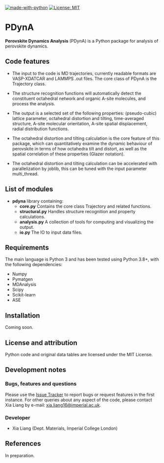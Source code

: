 <!---  [![DOI](https://zenodo.org/badge/DOI/10.5281/zenodo.5553202.svg)](https://doi.org/10.5281/zenodo.5553202) --->
[![made-with-python](https://img.shields.io/badge/Made%20with-Python-1f425f.svg)](https://www.python.org/)
[![License: MIT](https://img.shields.io/badge/License-MIT-yellow.svg)](https://opensource.org/licenses/MIT)

PDynA
=====

**Perovskite Dynamics Analysis** (PDynA) is a Python package for analysis of perovskite dynamics. 

<!---
Statement of need
--------
Coming soon.
--->

Code features
--------
- The input to the code is MD trajectories, currently readable formats are VASP-XDATCAR and LAMMPS .out files. The core class of PDynA is the Trajectory class.

- The structure recognition functions will automatically detect the constituent octahedral network and organic A-site molecules, and process the analysis. 

- The output is a selected set of the following properties: (pseudo-cubic) lattice parameter, octahedral distortion and tilting, time-averaged structure, A-site molecular orientation, A-site spatial displacement, radial distribution functions.

- The octahedral distortion and tilting calculation is the core feature of this package, which can quantitatively examine the dynamic behaviour of perovskite in terms of how octahedra tilt and distort, as well as the spatial correlation of these properties (Glazer notation). 

- The octahedral distortion and tilting calculation can be accelerated with parallelization by joblib, this can be tuned with the input parameter multi_thread. 


List of modules
-------

* **pdyna** library containing:
  * **core.py** Contains the core class Trajectory and related functions. 
  * **structural.py** Handles structure recognition and property calculations. 
  * **analysis.py** A collection of tools for computing and visualizing the output.
  * **io.py** The IO to input data files.


Requirements
------------

The main language is Python 3 and has been tested using Python 3.8+, with the following dependencies:
- Numpy
- Pymatgen
- MDAnalysis
- Scipy
- Scikit-learn
- ASE


Installation
------------

Coming soon.


License and attribution
-----------------------

Python code and original data tables are licensed under the MIT License.

Development notes
-----------------

### Bugs, features and questions
Please use the [Issue Tracker](https://github.com/aLearningMachine/PDynA/issues) to report bugs or request features in the first instance. For other queries about any aspect of the code, please contact Xia Liang by e-mail: xia.liang16@imperial.ac.uk. 


### Developer
- Xia Liang (Dept. Materials, Imperial College London)


References
----------

In preparation.

